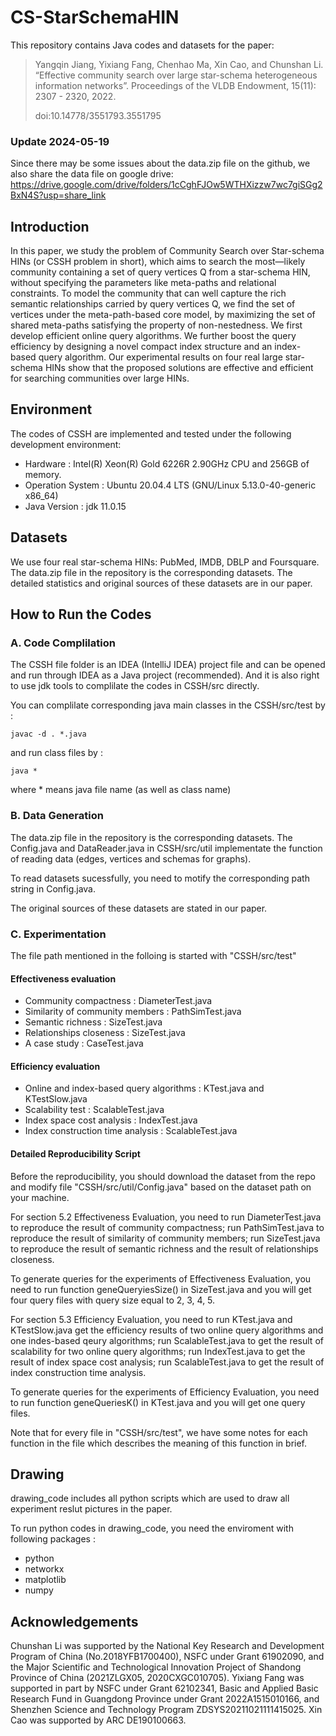 # CS-StarSchemaHIN

This repository contains Java codes and datasets for the paper:

> Yangqin Jiang, Yixiang Fang, Chenhao Ma, Xin Cao, and Chunshan Li. “Effective community search over large star-schema heterogeneous information networks”. Proceedings of the VLDB Endowment, 15(11): 2307 - 2320, 2022. 
>
> doi:10.14778/3551793.3551795

### Update 2024-05-19

Since there may be some issues about the data.zip file on the github, we also share the data file on google drive: https://drive.google.com/drive/folders/1cCghFJOw5WTHXizzw7wc7giSGg2BxN4S?usp=share_link 

## Introduction

In this paper, we study the problem of Community Search over Star-schema HINs (or CSSH problem in short), which aims to search the most—likely community containing a set of query vertices Q from a star-schema HIN, without specifying the parameters like meta-paths and relational constraints. To model the community that can well capture the rich semantic relationships carried by query vertices Q, we find the set of vertices under the meta-path-based core model, by maximizing the set of shared meta-paths satisfying the property of non-nestedness. We first develop efficient online query algorithms. We further boost the query efficiency by designing a novel compact index structure and an index-based query algorithm. Our experimental results on four real large star-schema HINs show that the proposed solutions are effective and efficient for searching communities over large HINs.

## Environment

The codes of CSSH are implemented and tested under the following development environment:

- Hardware : Intel(R) Xeon(R) Gold 6226R 2.90GHz CPU and 256GB of memory.
- Operation System : Ubuntu 20.04.4 LTS (GNU/Linux 5.13.0-40-generic x86_64)
- Java Version : jdk 11.0.15

## Datasets

We use four real star-schema HINs: PubMed, IMDB, DBLP and Foursquare. The data.zip file in the repository is the corresponding datasets. The detailed statistics and original sources of these datasets are in our paper.

## How to Run the Codes

### A. Code Complilation

The CSSH file folder is an IDEA (IntelliJ IDEA) project file and can be opened and run through IDEA as a Java project (recommended). And it is also right to use jdk tools to complilate the codes in CSSH/src directly.

You can complilate corresponding java main classes in the CSSH/src/test by : 

`javac -d . *.java`

and run class files by :

`java *`

where * means java file name (as well as class name)

### B. Data Generation

The data.zip file in the repository is the corresponding datasets. The Config.java and DataReader.java in CSSH/src/util implementate the function of reading data (edges, vertices and schemas for graphs). 

To read datasets sucessfully, you need to motify the corresponding path string in Config.java.

The original sources of these datasets are stated in our paper.

### C. Experimentation

The file path mentioned in the folloing is started with "CSSH/src/test"

#### Effectiveness evaluation

- Community compactness : DiameterTest.java
- Similarity of community members : PathSimTest.java
- Semantic richness : SizeTest.java
- Relationships closeness : SizeTest.java
- A case study : CaseTest.java

#### Efficiency evaluation

- Online and index-based query algorithms : KTest.java and KTestSlow.java
- Scalability test : ScalableTest.java
- Index space cost analysis : IndexTest.java
- Index construction time analysis : ScalableTest.java

#### **Detailed Reproducibility Script**

Before the reproducibility, you should download the dataset from the repo and modify file "CSSH/src/util/Config.java" based on the dataset path on your machine.

For section 5.2 Effectiveness Evaluation, you need to run DiameterTest.java to reproduce the result of community compactness; run PathSimTest.java to reproduce the result of similarity of community members; run SizeTest.java to reproduce the result of semantic richness and the result of relationships closeness.

To generate queries for the experiments of Effectiveness Evaluation, you need to run function geneQueryiesSize() in SizeTest.java and you will get four query files with query size equal to 2, 3, 4, 5.

For section 5.3 Efficiency Evaluation, you need to run KTest.java and KTestSlow.java get the efficiency results of two online query algorithms and one indes-based qeury algorithms; run ScalableTest.java to get the result of scalability for two online query algorithms; run IndexTest.java to get the result of index space cost analysis; run ScalableTest.java to get the result of index construction time analysis.

To generate queries for the experiments of Efficiency Evaluation, you need to run function geneQueriesK() in KTest.java and you will get one query files.

Note that for every file in "CSSH/src/test", we have some notes for each function in the file which describes the meaning of this function in brief.

## Drawing

drawing_code includes all python scripts which are used to draw all experiment reslut pictures in the paper.

To run python codes in drawing_code, you need the enviroment with following packages :

- python
- networkx
- matplotlib
- numpy

## Acknowledgements

Chunshan Li was supported by the National Key Research and Development Program of China (No.2018YFB1700400), NSFC under Grant 61902090, and the Major Scientific and Technological
Innovation Project of Shandong Province of China (2021ZLGX05, 2020CXGC010705). Yixiang Fang was supported in part by NSFC under Grant 62102341, Basic and Applied Basic Research Fund in
Guangdong Province under Grant 2022A1515010166, and Shenzhen Science and Technology Program ZDSYS20211021111415025. Xin Cao was supported by ARC DE190100663.